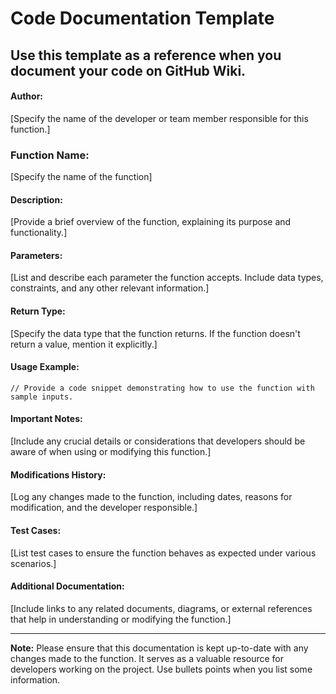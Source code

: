 # Code Documentation Template 
## Use this template as a reference when you document your code on GitHub Wiki.

#### Author:
[Specify the name of the developer or team member responsible for this function.]

### Function Name: 
[Specify the name of the function]

#### Description:
[Provide a brief overview of the function, explaining its purpose and functionality.]

#### Parameters:
[List and describe each parameter the function accepts. Include data types, constraints, and any other relevant information.]

#### Return Type:
[Specify the data type that the function returns. If the function doesn't return a value, mention it explicitly.]

#### Usage Example:
```[Specify the programming language, e.g., C]
// Provide a code snippet demonstrating how to use the function with sample inputs.
```

#### Important Notes:
[Include any crucial details or considerations that developers should be aware of when using or modifying this function.]

#### Modifications History:
[Log any changes made to the function, including dates, reasons for modification, and the developer responsible.]

#### Test Cases:
[List test cases to ensure the function behaves as expected under various scenarios.]

#### Additional Documentation:
[Include links to any related documents, diagrams, or external references that help in understanding or modifying the function.]


---

**Note:** Please ensure that this documentation is kept up-to-date with any changes made to the function. It serves as a valuable resource for developers working on the project. Use bullets points when you list some information.